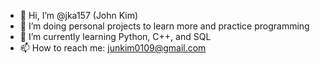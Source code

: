 - 👋 Hi, I’m @jka157 (John Kim)
- 👀 I’m doing personal projects to learn more and practice programming
- 🌱 I’m currently learning Python, C++, and SQL
- 📫 How to reach me: junkim0109@gmail.com

<!---
jka157/jka157 is a ✨ special ✨ repository because its `README.md` (this file) appears on your GitHub profile.
You can click the Preview link to take a look at your changes.
--->
